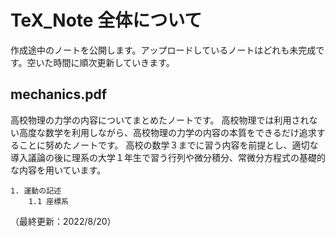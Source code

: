 # TeX_Note 全体について
作成途中のノートを公開します。アップロードしているノートはどれも未完成です。空いた時間に順次更新していきます。

## mechanics.pdf
高校物理の力学の内容についてまとめたノートです。
高校物理では利用されない高度な数学を利用しながら、高校物理の力学の内容の本質をできるだけ追求することに努めたノートです。
高校の数学３までに習う内容を前提とし、適切な導入議論の後に理系の大学１年生で習う行列や微分積分、常微分方程式の基礎的な内容を用いています。

    1. 運動の記述
        1.1 座標系

（最終更新：2022/8/20）
